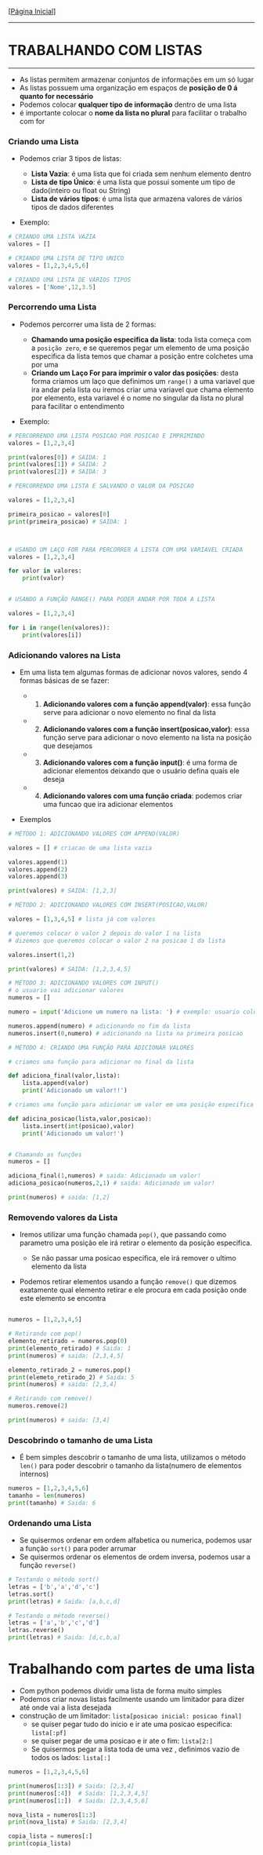 [[Página Inicial](../prog_python/home.md)]

---

# TRABALHANDO COM LISTAS

---

* As listas permitem armazenar conjuntos de informações em um só lugar
* As listas possuem uma organização em espaços de **posição de 0 á quanto for necessário**
* Podemos colocar **qualquer tipo de informação** dentro de uma lista
* é importante colocar o **nome da lista no plural** para facilitar o trabalho com for

### Criando uma Lista

* Podemos criar 3 tipos de listas:
  * **Lista Vazia**: é uma lista que foi criada sem nenhum elemento dentro
  * **Lista de tipo Único**: é uma lista que possui somente um tipo de dado(inteiro ou float ou String)
  * **Lista de vários tipos**: é uma lista que armazena valores de vários tipos de dados diferentes 

* Exemplo:

```python
# CRIANDO UMA LISTA VAZIA
valores = []

# CRIANDO UMA LISTA DE TIPO UNICO
valores = [1,2,3,4,5,6]

# CRIANDO UMA LISTA DE VÁRIOS TIPOS
valores = ['Nome',12,3.5]

```

### Percorrendo uma Lista

* Podemos percorrer uma lista de 2 formas:
  * **Chamando uma posição especifica da lista**: toda lista começa com a `posição zero`, e se queremos pegar um elemento de uma posição especifica da lista temos que chamar a posição entre colchetes uma por uma 
  * **Criando um Laço For para imprimir o valor das posições**: desta forma criamos um laço que definimos um `range()` a uma variavel que ira andar pela lista ou iremos criar uma variavel que chama elemento por elemento, esta variavel é o nome no singular da lista no plural para facilitar o entendimento

* Exemplo:

```python
# PERCORRENDO UMA LISTA POSICAO POR POSICAO E IMPRIMINDO
valores = [1,2,3,4]

print(valores[0]) # SAIDA: 1
print(valores[1]) # SAIDA: 2
print(valores[2]) # SAIDA: 3

# PERCORRENDO UMA LISTA E SALVANDO O VALOR DA POSICAO

valores = [1,2,3,4]

primeira_posicao = valores[0]
print(primeira_posicao) # SAIDA: 1



# USANDO UM LAÇO FOR PARA PERCORRER A LISTA COM UMA VARIAVEL CRIADA 
valores = [1,2,3,4]

for valor in valores:
    print(valor)


# USANDO A FUNÇÃO RANGE() PARA PODER ANDAR POR TODA A LISTA

valores = [1,2,3,4]

for i in range(len(valores)):
    print(valores[i])

```

### Adicionando valores na Lista

* Em uma lista tem algumas formas de adicionar novos valores, sendo 4 formas básicas de se fazer:
  * 1) **Adicionando valores com a função append(valor)**: essa função serve para adicionar o novo elemento no final da lista
  * 2) **Adicionando valores com a função insert(posicao,valor)**: essa função serve para adicionar o novo elemento na lista na posição que desejamos
  * 3) **Adicionando valores com a função input()**: é uma forma de adicionar elementos deixando que o usuário defina quais ele deseja
  * 4) **Adicionando valores com uma função criada**: podemos criar uma funcao que ira adicionar elementos

* Exemplos

```python
# MÉTODO 1: ADICIONANDO VALORES COM APPEND(VALOR)

valores = [] # criacao de uma lista vazia

valores.append(1)
valores.append(2)
valores.append(3)

print(valores) # SAIDA: [1,2,3]

# MÉTODO 2: ADICIONANDO VALORES COM INSERT(POSICAO,VALOR)

valores = [1,3,4,5] # lista já com valores

# queremos colocar o valor 2 depois do valor 1 na lista
# dizemos que queremos colocar o valor 2 na posicao 1 da lista

valores.insert(1,2)

print(valores) # SAIDA: [1,2,3,4,5]

# MÉTODO 3: ADICIONANDO VALORES COM INPUT()
# o usuario vai adicionar valores
numeros = []

numero = input('Adicione um numero na lista: ') # exemplo: usuario coloca 1

numeros.append(numero) # adicionando no fim da lista
numeros.insert(0,numero) # adicionando na lista na primeira posicao 

# MÉTODO 4: CRIANDO UMA FUNÇÃO PARA ADICIONAR VALORES

# criamos uma função para adicionar no final da lista

def adiciona_final(valor,lista):
    lista.append(valor)
    print('Adicionado um valor!!')

# criamos uma função para adicionar um valor em uma posição especifica

def adicina_posicao(lista,valor,posicao):
    lista.insert(int(posicao),valor)
    print('Adicionado um valor!')


# Chamando as funções
numeros = []

adiciona_final(1,numeros) # saida: Adicionado um valor!
adiciona_posicao(numeros,2,1) # saida: Adicionado um valor!

print(numeros) # saida: [1,2]
```


### Removendo valores da Lista

* Iremos utilizar uma função chamada `pop()`, que passando como parametro uma posição ele irá retirar o elemento da posição especifica.
  * Se não passar uma posicao especifica, ele irá remover o ultimo elemento da lista

* Podemos retirar elementos usando a função `remove()` que dizemos exatamente qual elemento retirar e ele procura em cada posição onde este elemento se encontra
  
```python

numeros = [1,2,3,4,5]

# Retirando com pop()
elemento_retirado = numeros.pop(0)
print(elemento_retirado) # Saida: 1
print(numeros) # saida: [2,3,4,5]

elemento_retirado_2 = numeros.pop()
print(elemeto_retirado_2) # Saida: 5
print(numeros) # saida: [2,3,4]

# Retirando com remove()
numeros.remove(2)

print(numeros) # saida: [3,4]
```

### Descobrindo o tamanho de uma Lista

* É bem simples descobrir o tamanho de uma lista, utilizamos o método `len()` para poder descobrir o tamanho da lista(numero de elementos internos)

```python
numeros = [1,2,3,4,5,6]
tamanho = len(numeros)
print(tamanho) # Saida: 6
```

### Ordenando uma Lista 

* Se quisermos ordenar em ordem alfabetica ou numerica, podemos usar a função `sort()` para poder arrumar
* Se quisermos ordenar os elementos de ordem inversa, podemos usar a função `reverse()`

```python
# Testando o método sort()
letras = ['b','a','d','c']
letras.sort()
print(letras) # Saida: [a,b,c,d]

# Testando o método reverse()
letras = ['a','b','c','d']
letras.reverse()
print(letras) # Saida: [d,c,b,a]
```


# Trabalhando com partes de uma lista

* Com python podemos dividir uma lista de forma muito simples
* Podemos criar novas listas facilmente usando um limitador para dizer até onde vai a lista desejada
* construção de um limitador: `lista[posicao inicial: posicao final]`
  * se quiser pegar tudo do inicio e ir ate uma posicao especifica: `lista[:pf]`
  * se quiser pegar de uma posicao e ir ate o fim: `lista[2:]`
  * Se quisermos pegar a lista toda de uma vez , definimos vazio de todos os lados: `lista[:]`

```python
numeros = [1,2,3,4,5,6]

print(numeros[1:3]) # Saida: [2,3,4]
print(numeros[:4])  # Saida: [1,2,3,4,5]
print(numeros[1:])  # Saida: [2,3,4,5,6]

nova_lista = numeros[1:3]
print(nova_lista) # Saida: [2,3,4]

copia_lista = numeros[:]
print(copia_lista) 
```